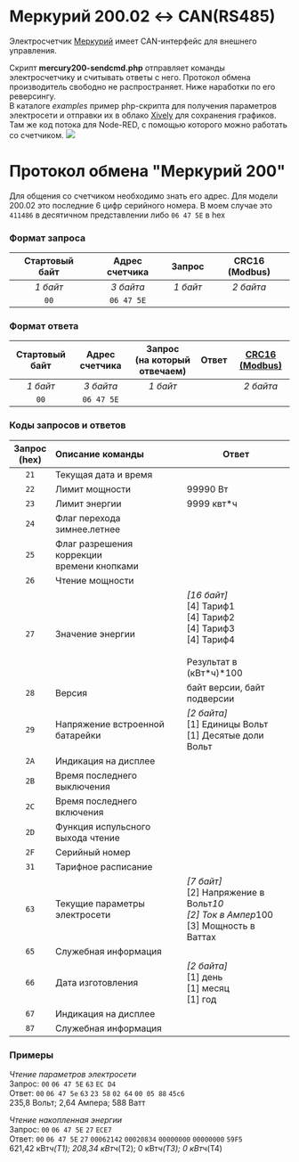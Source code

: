 Меркурий 200.02 <-> CAN(RS485)
==

Электросчетчик [Меркурий](http://www.incotexcom.ru/m200.htm) имеет CAN-интерфейс для внешнего управления.  

Скрипт **mercury200-sendcmd.php** отправляет команды электросчетчику и считывать ответы с него. Протокол обмена производитель свободно не распространяет. Ниже наработки по его реверсингу.   
В каталоге *examples* пример php-cкрипта для получения параметров электросети и отправки их в облако [Xively](https://xively.com/feeds/19249442) для сохранения графиков. 
Там же код потока для Node-RED, с помощью которого можно работать со счетчиком. 
![](examples/node-red-MercuryStats.png)

Протокол обмена "Меркурий 200"
==
Для общения со счетчиком необходимо знать его адрес. Для модели 200.02 это последние 6 цифр серийного номера. В моем случае это `411486` в десятичном представлении либо `06 47 5E` в hex

### Формат запроса

Стартовый байт | Адрес счетчика | Запрос | CRC16 (Modbus)
:---: | :---: | :---: | :---: 
*1 байт* | *3 байта* | *1 байт* | *2 байта*
`00` | `06 47 5E` 

### Формат ответа

Стартовый байт| Адрес счетчика | Запрос<br>(на который отвечаем) | Ответ | [CRC16 (Modbus)](http://www.php.net/manual/ru/function.crc32.php#64127)
 :---: | :---: | :---: | :---: | :---: 
*1 байт* | *3 байта* | *1 байт* | |*2 байта*
`00` | `06 47 5E` | 

### Коды запросов и ответов

Запрос<br>(hex) |  Описание команды |  Ответ
 :------------: | :---------------- | ---------------
`21` | Текущая дата и время
`22` | Лимит мощности | 99990 Вт
`23` | Лимит энергии | 9999 квт*ч
`24` | Флаг перехода зимнее.летнее
`25` | Флаг разрешения коррекции<br>времени кнопками   
`26` | Чтение мощности   
`27` | Значение энергии | *[16 байт]*<br>[4] Тариф1<br>[4] Тариф2<br>[4] Тариф3<br>[4] Тариф4<br><br>Результат в (кВт*ч)*100
`28` | Версия | байт версии, байт подверсии
`29` | Напряжение встроенной батарейки | *[2 байта]*<br>[1] Единицы Вольт<br>[1] Десятые доли Вольт
`2A` | Индикация на дисплее
`2B` | Время последнего выключения                           
`2C` | Время последнего включения 
`2D` | Функция испульсного выхода чтение
`2F` | Серийный номер
`31` | Тарифное расписание                          
`63` | Текущие параметры электросети  | *[7 байт]*<br>[2] Напряжение в Вольт*10<br>[2] Ток в Ампер*100<br>[3] Мощность в Ваттах                                              
`65` | Служебная информация    
`66` | Дата изготовления | *[2 байта]*<br>[1] день<br>[1] месяц<br>[1] год
`67` | Индикация на дисплее                           
`87` | Служебная информация                         


### Примеры
*Чтение параметров электросети*  
Запрос: `00` `06 47 5E` `63` `EC D4`  
Ответ:  `00` `06 47 5e` `63` `23 58` `02 64` `00 05 88` `45c6`  
235,8 Вольт; 2,64 Ампера; 588 Ватт  

*Чтение накопленная энергии*  
Запрос: `00` `06 47 5E` `27` `ECE7`  
Ответ:  `00` `06 47 5E` `27` `00062142` `00020834` `00000000` `00000000` `59F5`  
621,42 кВт*ч(Т1); 208,34 кВт*ч(Т2);  0 кВт*ч(Т3); 0 кВт*ч(Т4)  

